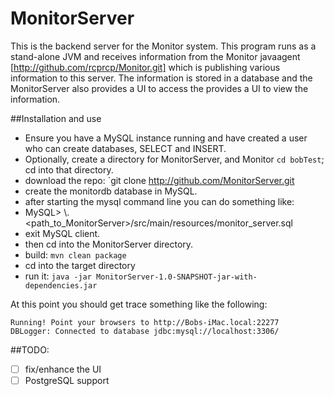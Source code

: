 # MonitorServer

This is the backend server for the Monitor system.  This program runs as a stand-alone JVM
and receives information from the Monitor javaagent [http://github.com/rcprcp/Monitor.git]
which is publishing various information
to this server.  The information is stored in a database and the MonitorServer also
provides a UI to access the provides a UI to view the information. 

##Installation and use
* Ensure you have a MySQL instance running and have created a user who can create databases, SELECT and INSERT.  
* Optionally, create a directory for MonitorServer, and Monitor  `cd bobTest`; cd into that directory.
* download the repo: `git clone http://github.com/MonitorServer.git
* create the monitordb database in MySQL. 
* after starting the mysql command line you can do something like: 
* MySQL>   \\. <path_to_MonitorServer>/src/main/resources/monitor_server.sql
* exit MySQL client.
* then cd into the MonitorServer directory.
* build: `mvn clean package`
* cd into the target directory
* run it:  `java -jar MonitorServer-1.0-SNAPSHOT-jar-with-dependencies.jar`

At this point you should get trace something like the following:

````
Running! Point your browsers to http://Bobs-iMac.local:22277
DBLogger: Connected to database jdbc:mysql://localhost:3306/
````
##TODO:

- [ ]  fix/enhance the UI
- [ ] PostgreSQL support